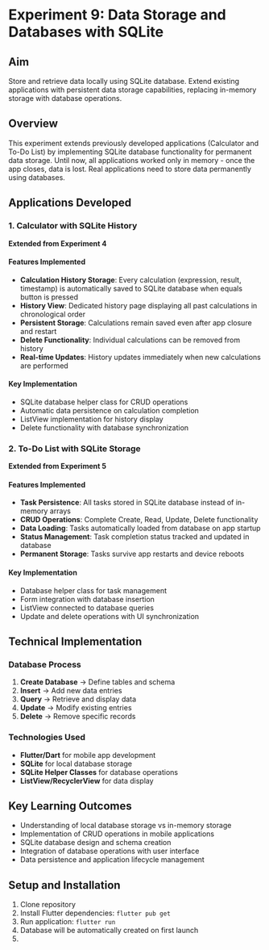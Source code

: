 # Experiment 9: Data Storage and Databases with SQLite

## Aim
Store and retrieve data locally using SQLite database. Extend existing applications with persistent data storage capabilities, replacing in-memory storage with database operations.

## Overview
This experiment extends previously developed applications (Calculator and To-Do List) by implementing SQLite database functionality for permanent data storage. Until now, all applications worked only in memory - once the app closes, data is lost. Real applications need to store data permanently using databases.

## Applications Developed

### 1. Calculator with SQLite History
**Extended from Experiment 4**

#### Features Implemented
- **Calculation History Storage**: Every calculation (expression, result, timestamp) is automatically saved to SQLite database when equals button is pressed
- **History View**: Dedicated history page displaying all past calculations in chronological order
- **Persistent Storage**: Calculations remain saved even after app closure and restart
- **Delete Functionality**: Individual calculations can be removed from history
- **Real-time Updates**: History updates immediately when new calculations are performed


#### Key Implementation
- SQLite database helper class for CRUD operations
- Automatic data persistence on calculation completion
- ListView implementation for history display
- Delete functionality with database synchronization

### 2. To-Do List with SQLite Storage
**Extended from Experiment 5**

#### Features Implemented
- **Task Persistence**: All tasks stored in SQLite database instead of in-memory arrays
- **CRUD Operations**: Complete Create, Read, Update, Delete functionality
- **Data Loading**: Tasks automatically loaded from database on app startup
- **Status Management**: Task completion status tracked and updated in database
- **Permanent Storage**: Tasks survive app restarts and device reboots


#### Key Implementation
- Database helper class for task management
- Form integration with database insertion
- ListView connected to database queries
- Update and delete operations with UI synchronization

## Technical Implementation

### Database Process
1. **Create Database** → Define tables and schema
2. **Insert** → Add new data entries
3. **Query** → Retrieve and display data
4. **Update** → Modify existing entries
5. **Delete** → Remove specific records

### Technologies Used
- **Flutter/Dart** for mobile app development
- **SQLite** for local database storage
- **SQLite Helper Classes** for database operations
- **ListView/RecyclerView** for data display

## Key Learning Outcomes
- Understanding of local database storage vs in-memory storage
- Implementation of CRUD operations in mobile applications
- SQLite database design and schema creation
- Integration of database operations with user interface
- Data persistence and application lifecycle management

## Setup and Installation
1. Clone repository
2. Install Flutter dependencies: `flutter pub get`
3. Run application: `flutter run`
4. Database will be automatically created on first launch
5. 




